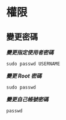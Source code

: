 # 權限


## 變更密碼

***變更指定使用者密碼***

```shell
sudo passwd USERNAME
```

***變更 Root 密碼***

```shell
sudo passwd
```

***變更自己帳號密碼***

```shell
passwd
```